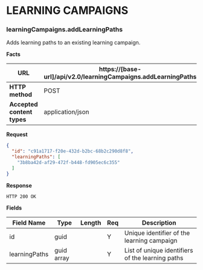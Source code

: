 ﻿**LEARNING CAMPAIGNS**
====================== 

### learningCampaigns.addLearningPaths

Adds learning paths to an existing learning campaign.

**Facts**

| **URL**                    | https://[base-url]/api/v2.0/learningCampaigns.addLearningPaths |
|----------------------------|----------------------------------------------------------------|
| **HTTP method**            | POST                                                           |
| **Accepted content types** | application/json                                               |

**Request**

```json
{
  "id": "c91a1717-f20e-432d-b2bc-68b2c290d8f8",
  "learningPaths": [
    "3b8ba42d-af29-472f-b448-fd905ec6c355"
  ]
}
```

**Response**

```text
HTTP 200 OK
```

**Fields**

| **Field Name** | **Type**  | **Length** | **Req** | **Description**                                |
|----------------|-----------|------------|---------|------------------------------------------------|
| id             | guid      |            | Y       | Unique identifier of the learning campaign     |
| learningPaths  | guid array|            | Y       | List of unique identifiers of the learning paths|